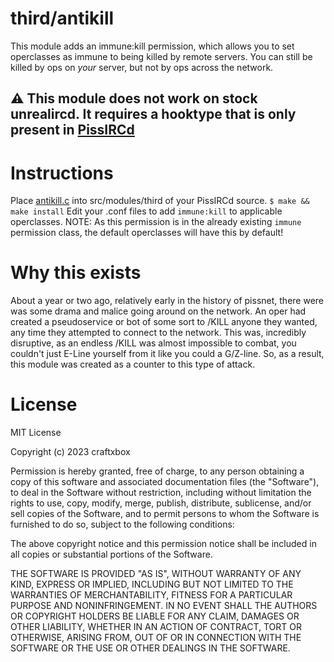 # third/antikill
This module adds an immune:kill permission, which allows you to set operclasses as immune to being killed by remote servers. 
You can still be killed by ops on *your* server, but not by ops across the network.
## ⚠️ This module does not work on stock unrealircd. It requires a hooktype that is only present in [PissIRCd](https://github.com/pissnet/pissircd)

# Instructions
Place [antikill.c](/antikill.c) into src/modules/third of your PissIRCd source.
`$ make && make install`
Edit your .conf files to add `immune:kill` to applicable operclasses.
NOTE: As this permission is in the already existing `immune` permission class, the default operclasses will have this by default!

# Why this exists
About a year or two ago, relatively early in the history of pissnet, there were was some drama and malice going around on the network.
An oper had created a pseudoservice or bot of some sort to /KILL anyone they wanted, any time they attempted to connect to the network.
This was, incredibly disruptive, as an endless /KILL was almost impossible to combat, you couldn't just E-Line yourself from it like you could a G/Z-line.
So, as a result, this module was created as a counter to this type of attack.

# License

MIT License

Copyright (c) 2023 craftxbox

Permission is hereby granted, free of charge, to any person obtaining a copy
of this software and associated documentation files (the "Software"), to deal
in the Software without restriction, including without limitation the rights
to use, copy, modify, merge, publish, distribute, sublicense, and/or sell
copies of the Software, and to permit persons to whom the Software is
furnished to do so, subject to the following conditions:

The above copyright notice and this permission notice shall be included in all
copies or substantial portions of the Software.

THE SOFTWARE IS PROVIDED "AS IS", WITHOUT WARRANTY OF ANY KIND, EXPRESS OR
IMPLIED, INCLUDING BUT NOT LIMITED TO THE WARRANTIES OF MERCHANTABILITY,
FITNESS FOR A PARTICULAR PURPOSE AND NONINFRINGEMENT. IN NO EVENT SHALL THE
AUTHORS OR COPYRIGHT HOLDERS BE LIABLE FOR ANY CLAIM, DAMAGES OR OTHER
LIABILITY, WHETHER IN AN ACTION OF CONTRACT, TORT OR OTHERWISE, ARISING FROM,
OUT OF OR IN CONNECTION WITH THE SOFTWARE OR THE USE OR OTHER DEALINGS IN THE
SOFTWARE.
